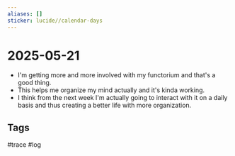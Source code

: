 ```yaml
---
aliases: []
sticker: lucide//calendar-days
---
```

# 2025-05-21
- I'm getting more and more involved with my functorium and that's a good thing.
- This helps me organize my mind actually and it's kinda working.
- I think from the next week I'm actually going to interact with it on a daily basis and thus creating a better life with more organization.

## Tags
#trace #log
